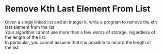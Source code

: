 # Remove Kth Last Element From List

Given a singly linked list and an integer k, write a program to remove the kth last element from the list.   
Your algorithm cannot use more than a few words of storage, regardless of the length of the list.  
In particular, you cannot assume that it is possible to record the length of the list.




